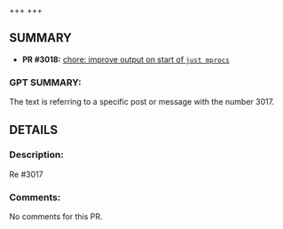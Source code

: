 +++
+++
## SUMMARY
- **PR #3018:** [chore: improve output on start of `just mprocs`](https://github.com/fedimint/fedimint/pull/3018)

### GPT SUMMARY:
The text is referring to a specific post or message with the number 3017.

## DETAILS
### Description:
Re #3017 

### Comments:
No comments for this PR.

